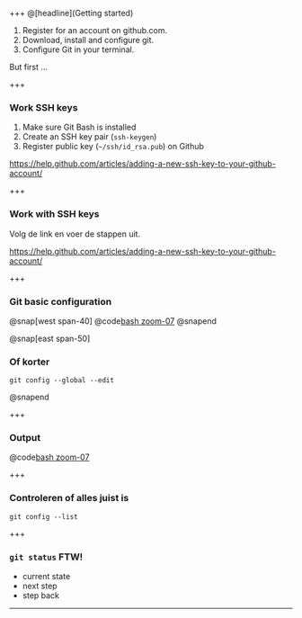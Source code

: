 +++ 
@[headline](Getting started)

1. Register for an account on github.com.
2. Download, install and configure git.
3. Configure Git in your terminal.

But first ...

+++ 

### Work SSH keys

1. Make sure Git Bash is installed
2. Create an SSH key pair (`ssh-keygen`)
3. Register public key (`~/ssh/id_rsa.pub`) on Github


<https://help.github.com/articles/adding-a-new-ssh-key-to-your-github-account/>

+++

### Work with SSH keys

Volg de link en voer de stappen uit.

<https://help.github.com/articles/adding-a-new-ssh-key-to-your-github-account/>

+++

### Git basic configuration

@snap[west span-40]
@code[bash zoom-07](assets/src/gettingstarted/config.sh)
@snapend

@snap[east span-50]
### Of korter
```console
git config --global --edit
```
@snapend

+++

### Output

@code[bash zoom-07](assets/src/gettingstarted/output.txt)


+++
### Controleren of alles juist is

```console
git config --list
```


+++

### `git status` FTW!


- current state
- next step
- step back

---
